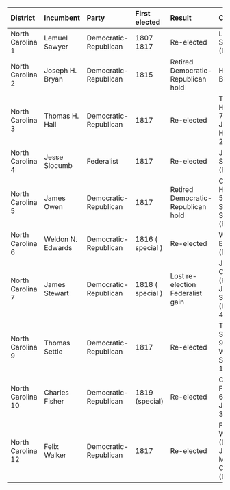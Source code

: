 | District          | Incumbent         | Party                 | First elected    | Result                             | Candidates                                         |
|:------------------|:------------------|:----------------------|:-----------------|:-----------------------------------|:---------------------------------------------------|
| North Carolina 1  | Lemuel Sawyer     | Democratic-Republican | 1807 1817        | Re-elected                         | Lemuel Sawyer (DR) Voight                          |
| North Carolina 2  | Joseph H. Bryan   | Democratic-Republican | 1815             | Retired Democratic-Republican hold | Hutchins G. Burton (DR)                            |
| North Carolina 3  | Thomas H. Hall    | Democratic-Republican | 1817             | Re-elected                         | Thomas H. Hall (DR) 78.2% John Holland (F) 21.8%   |
| North Carolina 4  | Jesse Slocumb     | Federalist            | 1817             | Re-elected                         | Jesse Slocumb (F)                                  |
| North Carolina 5  | James Owen        | Democratic-Republican | 1817             | Retired Democratic-Republican hold | Charles Hooks (DR) 59.0% Samuel Stanford (F) 41.0% |
| North Carolina 6  | Weldon N. Edwards | Democratic-Republican | 1816 ( special ) | Re-elected                         | Weldon N. Edwards (DR)                             |
| North Carolina 7  | James Stewart     | Democratic-Republican | 1818 ( special ) | Lost re-election Federalist gain   | John Culpepper (F) 52.0% James Stewart (DR) 48.0%  |
| North Carolina 9  | Thomas Settle     | Democratic-Republican | 1817             | Re-elected                         | Thomas Settle (DR) 98.8% William Snow (DR) 1.1%    |
| North Carolina 10 | Charles Fisher    | Democratic-Republican | 1819 (special)   | Re-elected                         | Charles Fisher (DR) 65.1% W. Jones (F) 34.9%       |
| North Carolina 12 | Felix Walker      | Democratic-Republican | 1817             | Re-elected                         | Felix Walker (DR) Joseph M.D. Carson (DR)          |
